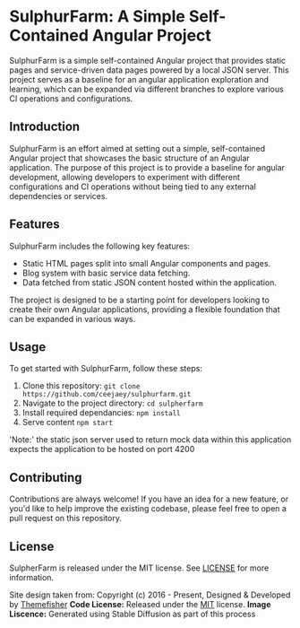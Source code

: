 # SulphurFarm: A Simple Self-Contained Angular Project

SulphurFarm is a simple self-contained Angular project that provides static pages and service-driven data pages powered by a local JSON server. This project serves as a baseline for an angular application exploration and learning, which can be expanded via different branches to explore various CI operations and configurations.

## Introduction

SulphurFarm is an effort aimed at setting out a simple, self-contained Angular project that showcases the basic structure of an Angular application. The purpose of this project is to provide a baseline for angular development, allowing developers to experiment with different configurations and CI operations without being tied to any external dependencies or services.

## Features

SulphurFarm includes the following key features:

- Static HTML pages split into small Angular components and pages.
- Blog system with basic service data fetching.
- Data fetched from static JSON content hosted within the application.

The project is designed to be a starting point for developers looking to create their own Angular applications, providing a flexible foundation that can be expanded in various ways.

## Usage

To get started with SulphurFarm, follow these steps:

1. Clone this repository: `git clone https://github.com/ceejaey/sulphurfarm.git`
2. Navigate to the project directory: `cd sulpherfarm`
3. Install required dependancies: `npm install`
4. Serve content `npm start`

'Note:' the static json server used to return mock data within this application expects the application to be hosted on port 4200

## Contributing

Contributions are always welcome! If you have an idea for a new feature, or you'd like to help improve the existing codebase, please feel free to open a pull request on this repository.

## License

SulpherFarm is released under the MIT license. See [LICENSE](LICENSE) for more information.

Site design taken from:
Copyright (c) 2016 - Present, Designed & Developed by [Themefisher](https://themefisher.com)
**Code License:** Released under the [MIT](https://github.com/themefisher/sulfer/blob/main/LICENSE) license.
**Image Liscence:** Generated using Stable Diffusion as part of this process
